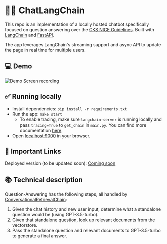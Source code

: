 # 🦜️🔗 ChatLangChain

This repo is an implementation of a locally hosted chatbot specifically focused on question answering over the [CKS NICE Guidelines](https://cks.nice.org.uk).
Built with [LangChain](https://github.com/hwchase17/langchain/) and [FastAPI](https://fastapi.tiangolo.com/).

The app leverages LangChain's streaming support and async API to update the page in real time for multiple users.

## 💻 Demo

![Demo Screen recording](.assets/images/demo.gif)

## ✅ Running locally
- Install dependencies: `pip install -r requirements.txt`
- Run the app: `make start`
   - To enable tracing, make sure `langchain-server` is running locally and pass `tracing=True` to `get_chain` in `main.py`. You can find more documentation [here](https://langchain.readthedocs.io/en/latest/tracing.html).
- Open [localhost:9000](http://localhost:9000) in your browser.

## 🚀 Important Links

Deployed version (to be updated soon): [Coming soon](https://example.com)

## 📚 Technical description

Question-Answering has the following steps, all handled by [ConversationalRetrievalChain](https://python.langchain.com/en/latest/modules/chains/index_examples/chat_vector_db.html):

1. Given the chat history and new user input, determine what a standalone question would be (using GPT-3.5-turbo).
2. Given that standalone question, look up relevant documents from the vectorstore.
3. Pass the standalone question and relevant documents to GPT-3.5-turbo to generate a final answer.